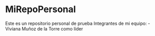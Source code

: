 # MiRepoPersonal
Este es un repositorio personal de prueba
Integrantes de mi equipo:
-Viviana Muñoz de la Torre como líder

